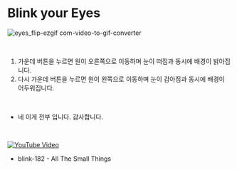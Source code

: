 # Blink your Eyes

![eyes_flip-ezgif com-video-to-gif-converter](https://github.com/user-attachments/assets/ed0085f6-132b-4033-b81b-2b4e99d0b650)

&nbsp;

1. 가운데 버튼을 누르면 원이 오른쪽으로 이동하며 눈이 떠짐과 동시에 배경이 밝아집니다.
2. 다시 가운데 버튼을 누르면 원이 왼쪽으로 이동하며 눈이 감아짐과 동시에 배경이 어두워집니다.

&nbsp;&nbsp;&nbsp;

- 네 이게 전부 입니다. 감사합니다.

&nbsp;&nbsp;&nbsp;

[![YouTube Video](https://img.youtube.com/vi/9Ht5RZpzPqw/0.jpg)](https://www.youtube.com/watch?v=9Ht5RZpzPqw)
- blink-182 - All The Small Things
